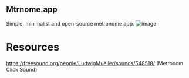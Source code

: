 ## Mtrnome.app
Simple, minimalist and open-source metronome app.
![image](https://github.com/emirulucay/mtrnome.app/assets/74816727/0a5ae86c-e567-4463-8a53-612446741841)

# Resources
https://freesound.org/people/LudwigMueller/sounds/548518/ (Metronom Click Sound)
